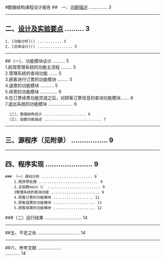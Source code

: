 
#数据结构课程设计报告
##　一、[问题描述]() ............... 3 
* **
## 二、[设计及实验要点]() ......... 3
    1. [功能分析]() ........... 3   
    2. [总体设计]() ................ 5  
***  
##（一）、功能模块设计 .......... 5   
         1.航班管理系统的功能主流程 ......... 5   
         2.管理系统的查询功能 ....... 5   
         3.顾客进行订票的功能模块 ......... 5    
         4.退票的功能模块 ........... 5  
         5.续票的功能模块 .............. 6   
         6.在订票续票功能完成之后，对顾客订票信息的查询功能模块....... 6  
         7.退出系统的功能模块 .................... 6 

     （二）、数据结构设计 ................... 6             
     （三）、函数功能描述 .......................... 7          
***
## 三、源程序（见附录） ................. 9          
* **
## 四、程序实现 ...................... 9           
    ### （一）源码分析 ....................... 9        
        1.程序预处理 ........................... 9      
        2.主函数main（） ........................ 9         
        3管理系统的查询功能 ...................... 9        
        4.顾客订票的功能模块 .................. 11          
        5.顾客退票的功能模块 ................... 11         
        5.顾客续票的功能模块 ................... 12         

###（二）运行结果 .............................. 14        
***
##五、不足之处 .................................. 14        
***
##六、参考文献 ...................         
............ 14 
